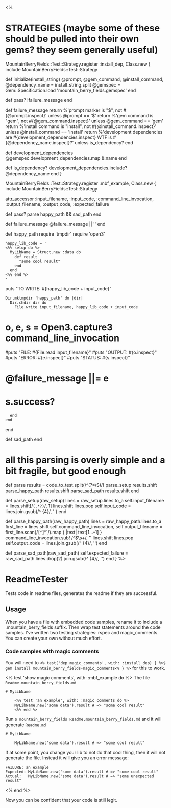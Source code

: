 <%
# STRATEGIES (maybe some of these should be pulled into their own gems? they seem generally useful)
MountainBerryFields::Test::Strategy.register :install_dep, Class.new {
  include MountainBerryFields::Test::Strategy

  def initialize(install_string)
    @prompt, @gem_command, @install_command, @dependency_name = install_string.split
    @gemspec = Gem::Specification.load 'mountain_berry_fields.gemspec'
  end

  def pass?
    !failure_message
  end

  def failure_message
    return %'prompt marker is "$", not #{@prompt.inspect}' unless @prompt == '$'
    return %'gem command is "gem", not #{@gem_command.inspect}' unless @gem_command == 'gem'
    return %'install command is "install", not #{@install_command.inspect}' unless @install_command == 'install'
    return %'development dependencies are #{development_dependencies.inspect} WTF is #{@dependency_name.inspect}?' unless is_dependency?
  end

  def development_dependencies
    @gemspec.development_dependencies.map &:name
  end

  def is_dependency?
    development_dependencies.include? @dependency_name
  end
}


MountainBerryFields::Test::Strategy.register  :mbf_example, Class.new {
  include MountainBerryFields::Test::Strategy

  attr_accessor :input_filename, :input_code, :command_line_invocation, :output_filename, :output_code, :expected_failure

  def pass?
    parse
    happy_path && sad_path
  end

  def failure_message
    @failure_message || ''
  end

  def happy_path
    require 'tmpdir'
    require 'open3'

    happy_lib_code = '
    <%% setup do %>
      MyLibName = Struct.new :data do
        def result
          "some cool result"
        end
      end
    <%% end %>
    '

puts "TO WRITE: #{happy_lib_code + input_code}"

    Dir.mktmpdir 'happy_path' do |dir|
      Dir.chdir dir do
        File.write input_filename, happy_lib_code + input_code
#        o, e, s = Open3.capture3 command_line_invocation
#puts "FILE: #{File.read input_filename}"
#puts "OUTPUT: #{o.inspect}"
#puts "ERROR: #{e.inspect}"
#puts "STATUS: #{s.inspect}"
#        @failure_message ||= e
#        s.success?
      end
    end
  end

def sad_path
end

  # all this parsing is overly simple and a bit fragile, but good enough
  def parse
    results = code_to_test.split(/^(?=\S)/)
    parse_setup      results.shift
    parse_happy_path results.shift
    parse_sad_path   results.shift
  end

  def parse_setup(raw_setup)
    lines = raw_setup.lines.to_a
    self.input_filename = lines.shift[/`(.*?)`/, 1]
    lines.shift
    lines.pop
    self.input_code = lines.join.gsub(/^ {4}/, '')
  end

  def parse_happy_path(raw_happy_path)
    lines = raw_happy_path.lines.to_a
    first_line = lines.shift
    self.command_line_invocation, self.output_filename = first_line.scan(/`[^`]*`/).map { |text| text[1...-1] }
    command_line_invocation.sub! /^\$\s+/, ''
    lines.shift
    lines.pop
    self.output_code = lines.join.gsub(/^ {4}/, '')
  end

  def parse_sad_path(raw_sad_path)
    self.expected_failure = raw_sad_path.lines.drop(2).join.gsub(/^ {4}/, '')
  end
}
%>

# ReadmeTester

Tests code in readme files, generates the readme if they are successful.

## Usage

When you have a file with embedded code samples, rename it to include a .mountain_berry_fields suffix.
Then wrap test statements around the code samples. I've written two testing strategies: rspec and magic_comments.
You can create your own without much effort.


### Code samples with magic comments

You will need to
`<% test('dep magic_comments', with: :install_dep) { %>$ gem install mountain_berry_fields-magic_comments<% } %>`
for this to work.

<% test 'show magic comments', with: :mbf_example do %>
The file `Readme.mountain_berry_fields.md`

    # MyLibName

        <%% test 'an example', with: :magic_comments do %>
        MyLibName.new('some data').result # => "some cool result"
        <%% end %>

Run `$ mountain_berry_fields Readme.mountain_berry_fields.md` and it will generate `Readme.md`

    # MyLibName

        MyLibName.new('some data').result # => "some cool result"

If at some point, you change your lib to not do that cool thing, then it will not generate the file.  Instead it will give you an error message:

    FAILURE: an example
    Expected: MyLibName.new('some data').result # => "some cool result"
    Actual:   MyLibName.new('some data').result # => "some unexpected result"
<% end %>

Now you can be confident that your code is still legit.
